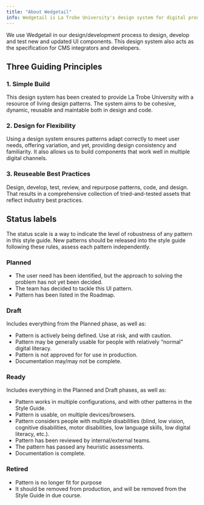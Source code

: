 ```yaml
---
title: "About Wedgetail"
info: Wedgetail is La Trobe University's design system for digital products and experiences. With the La Trobe Design Language as its foundation, the system consists of working code, design tools and resources,  human interface guidelines, and a vibrant community of contributors.
---
```


We use Wedgetail in our design/development process to design, develop and test new and updated UI components.
This design system also acts as the specification for CMS integrators and developers.

## Three Guiding Principles

### 1. Simple Build

This design system has been created to provide La Trobe University with a resource of living design patterns. The system aims to be cohesive, dynamic, reusable and maintable both in design and code.

### 2. Design for Flexibility

Using a design system ensures patterns adapt correctly to meet user needs, offering variation, and yet, providing design consistency and familiarity. It also allows us to build components that work well in multiple digital channels.

### 3. Reuseable Best Practices

Design, develop, test, review, and repurpose patterns, code, and design. That results in a comprehensive collection of tried-and-tested assets that reflect industry best practices.


## Status labels

The status scale is a way to indicate the level of robustness of any pattern in this style guide. New patterns should be released into the style guide following these rules, assess each pattern independently.

### Planned
- The user need has been identified, but the approach to solving the problem has not yet been decided.
- The team has decided to tackle this UI pattern.
- Pattern has been listed in the Roadmap.

### Draft
Includes everything from the Planned phase, as well as:

- Pattern is actively being defined. Use at risk, and with caution.
- Pattern may be generally usable for people with relatively “normal” digital literacy.
- Pattern is not approved for for use in production.
- Documentation may/may not be complete.

### Ready
Includes everything in the Planned and Draft phases, as well as:

- Pattern works in multiple configurations, and with other patterns in the Style Guide.
- Pattern is usable, on multiple devices/browsers.
- Pattern considers people with multiple disabilities (blind, low vision, cognitive disabilities, motor disabilities, low language skills, low digital literacy, etc.).
- Pattern has been reviewed by internal/external teams.
- The pattern has passed any heuristic assessments.
- Documentation is complete.

### Retired
- Pattern is no longer fit for purpose
- It should be removed from production, and will be removed from the Style Guide in due course.
